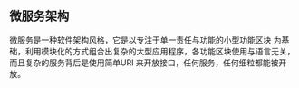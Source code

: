 ## 微服务架构

微服务是一种软件架构风格，它是以专注于单一责任与功能的小型功能区块 为基础，利用模块化的方式组合出复杂的大型应用程序，各功能区块使用与语言无关，而且复杂的服务背后是使用简单URI 来开放接口，任何服务，任何细粒都能被开放。